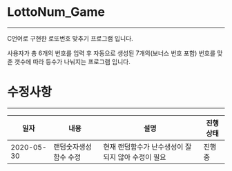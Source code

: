 # LottoNum_Game
----------------------------
C언어로 구현한 로또번호 맞추기 프로그램 입니다. 

사용자가 총 6개의 번호를 입력 후 자동으로 생성된 7개의(보너스 번호 포함) 번호를 맞춘 갯수에 따라 등수가 나눠지는 프로그램 입니다.

# 수정사항
------------------------------

|일자|내용|설명|진행상태|
|------|---|---|---|
|2020-05-30|랜덤숫자생성 함수 수정|현재 랜덤함수가 난수생성이 잘되지 않아 수정이 필요|진행중|
